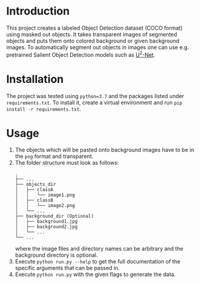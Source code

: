 # Introduction
This project creates a labeled Object Detection dataset (COCO format) using masked out objects.
It takes transparent images of segmented objects and puts them onto colored background or given background images.
To automatically segment out objects in images one can use e.g. pretrained Salient Object Detection models such as [U<sup>2</sup>-Net](https://github.com/xuebinqin/U-2-Net). 

# Installation
The project was tested using `python=3.7` and the packages listed under `requirements.txt`.
To install it, create a virtual environment and run `pip install -r requirements.txt`.

# Usage
1. The objects which will be pasted onto background images have to be in the `png` format and transparent.
2. The folder structure must look as follows:
    ```
    .
    ├── ...
    ├── objects_dir
    │   ├── classA
    │   │   └── image1.png
    │   ├── classB
    │   │   └── image2.png
    │   └── ...
    ├── background_dir (Optional)
    │   ├── background1.jpg
    │   ├── background2.jpg
    │   └── ...
    └── ...
    ```
    where the image files and directory names can be arbitrary and the background directory is optional.
3. Execute `python run.py --help` to get the full documentation of the specific arguments that can be passed in.
4. Execute `python run.py` with the given flags to generate the data.
